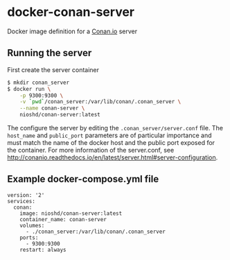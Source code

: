 # docker-conan-server

Docker image definition for a [Conan.io](https://conan.io) server

## Running the server

First create the server container
```bash
$ mkdir conan_server
$ docker run \
    -p 9300:9300 \
    -v `pwd`/conan_server:/var/lib/conan/.conan_server \
    --name conan-server \
    nioshd/conan-server:latest
```

The configure the server by editing the `.conan_server/server.conf`
file. The `host_name` and `public_port` parameters are of particular
importance and must match the name of the docker host and the public
port exposed for the container. For more information of the server.conf, see
http://conanio.readthedocs.io/en/latest/server.html#server-configuration.

## Example docker-compose.yml file

```
version: '2'
services:
  conan:
    image: nioshd/conan-server:latest
    container_name: conan-server
    volumes:
      - ./conan_server:/var/lib/conan/.conan_server
    ports:
      - 9300:9300
    restart: always
```
